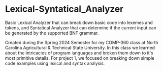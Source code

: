 # Lexical-Syntatical_Analyzer
Basic Lexical Analyzer that can break down basic code into lexemes and tokens, and Syntatical Analyzer that can determine if the current input can be generated by the supported BNF grammar.

Created during the Spring 2024 Semester for my  COMP-360 class at North Carolina Agricultural & Technical State University. In this class we learned about the intricacies of program languages and broken them down to 
it's most primitive details. For project 1, we focused on breaking down simple code examples using lexical and syntax analysis. 
